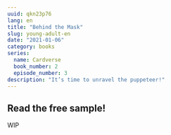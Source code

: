 ```yaml
---
uuid: qkn23p76
lang: en
title: "Behind the Mask"
slug: young-adult-en
date: "2021-01-06"
category: books
series: 
  name: Cardverse
  book_number: 2
  episode_number: 3
description: "It’s time to unravel the puppeteer!"
---
```


## Read the free sample!

WIP
